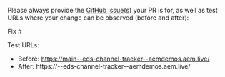 Please always provide the [GitHub issue(s)](../issues) your PR is for, as well as test URLs where your change can be observed (before and after):

Fix #<gh-issue-id>

Test URLs:
- Before: https://main--eds-channel-tracker--aemdemos.aem.live/
- After: https://<branch>--eds-channel-tracker--aemdemos.aem.live/
